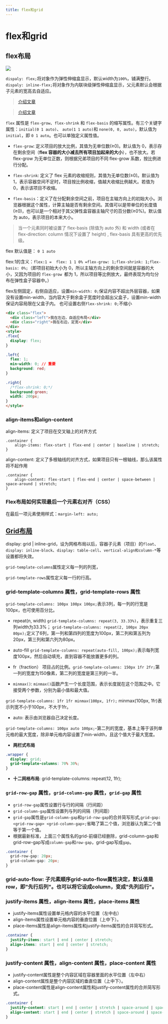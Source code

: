 ```yaml
---
title: flex和grid
---
```


# flex和grid

## flex布局

![](./imgs/flex.png)

`dispaly: flex;`将对象作为弹性伸缩盒显示，默认width为`100%`，铺满整行。
`dispaly: inline-flex;`将对象作为内联块级弹性伸缩盒显示，父元素默认会根据子元素的宽高去自适应。
> [介绍文章](https://zhuanlan.zhihu.com/p/25303493)

> [介绍文章](https://juejin.im/post/6866914148387651592)

`flex` 属性是 `flex-grow`、`flex-shrink` 和 `flex-basis` 的缩写属性。有三个关键字属性：`initial(0 1 auto)`、 `auto(1 1 auto)`和 `none(0, 0, auto)`，默认值为 `initial`，即 `0 1 auto`。也可以单独定义属性值。

- `flex-grow`: 定义项目的放大比例，其值为无单位数(≥0)。默认值为 0，表示存在剩余空间（**flex 容器的大小减去所有项目加起来的大小**），也不放大。若 flex-grow 为无单位正数，则根据兄弟项目的不同 flex-grow 系数，按比例进行分配。

- `flex-shrink`: 定义了 flex 元素的收缩规则，其值为无单位数(≥0)。默认值为 1，表示容器空间不足时，项目按比例收缩，值越大收缩比例越大。若值为 0，表示该项目不收缩。

- `flex-basis`：定义了在分配剩余空间之前，项目在主轴方向上的初始大小。浏览器根据这个属性，计算主轴是否有剩余空间。其值可以是带单位的长度值(≥0)，也可以是一个相对于其父弹性盒容器主轴尺寸的百分数(≥0%)。默认值为 auto，表示项目的本来大小。

> 当一个元素同时被设置了 flex-basis (除值为 auto 外) 和 width (或者在 flex-direction: column 情况下设置了 height) , flex-basis 具有更高的优先级。

flex 默认值是： `0 1 auto`

flex:1的含义：`flex:1 =  flex: 1 1 0% =flex-grow: 1;flex-shrink: 1;flex-basis: 0%;`（即项目初始大小为 0，所以主轴方向上的剩余空间就是容器的大小，又因为项目的 `flex-grow `都为 1，所以项目等比例放大，最终表现为均匀分布在弹性盒子容器中。）



flex左侧固定，右侧自适应，设置`min-width: 0;`保证内容不超出外层容器，如果没有设置min-width，当内容大于剩余盒子宽度时会超出父盒子，设置min-width保证内容局限在父盒子内。
也可设置右侧`flex-shrink: 0;`不缩小
```html
<div class="flex">
  <div class="left">我在左边，自适应布局</div>
  <div class="right">我在右边，定宽</div>
</div>
<style>
.flex{
  display: flex;
}
 
.left{
  flex: 1;
  min-width: 0; // 重要
  background: red;
}
 
.right{
  /*flex-shrink: 0;*/
  background:green;
  width: 200px;
}
</style>
```
### align-items和align-content
align-items: 定义了项目在交叉轴上的对齐方式
```
.container {
    align-items: flex-start | flex-end | center | baseline | stretch;
}
```
align-content: 定义了多根轴线的对齐方式，如果项目只有一根轴线，那么该属性将不起作用
```
.container {
    align-content: flex-start | flex-end | center | space-between | space-around | stretch;
}
```
### Flex布局如何实现最后一个元素右对齐（CSS）
在最后一项元素使用样式：`margin-left: auto;`

## [Grid布局](http://www.ruanyifeng.com/blog/2019/03/grid-layout-tutorial.html)

display: grid | inline-grid，设为网格布局以后，容器子元素（项目）的`float`、`display: inline-block`、`display: table-cell`、`vertical-align和column-*`等设置都将失效。

`grid-template-columns`属性定义每一列的列宽，

`grid-template-rows`属性定义每一行的行高。

### grid-template-columns 属性，grid-template-rows 属性

`grid-template-columns: 100px 100px 100px;`表示3列，每一列的行宽是100px，也可使用百分比。

- repeat(n, width)
`grid-template-columns: repeat(3, 33.33%)`，表示重复三列width为33.3%；
`grid-template-columns: repeat(2, 100px 20px 80px);`定义了6列，第一列和第四列的宽度为100px，第二列和第五列为20px，第三列和第六列为80px。

- auto-fill
`grid-template-columns: repeat(auto-fill, 100px);`表示每列宽度100px，然后自动填充，直到容器不能放置更多的列。

- fr（fraction） 
   项目占的比例。`grid-template-columns: 150px 1fr 2fr;`第一列的宽度为150像素，第二列的宽度是第三列的一半。
- `minmax()`: `minmax()`函数产生一个长度范围，表示长度就在这个范围之中。它接受两个参数，分别为最小值和最大值。

 `grid-template-columns: 1fr 1fr minmax(100px, 1fr);`  minmax(100px, 1fr)表示列宽不小于100px，不大于1fr。
   
- auto: 表示由浏览器自己决定长度。

`grid-template-columns: 100px auto 100px;`-第二列的宽度，基本上等于该列单元格的最大宽度，除非单元格内容设置了min-width，且这个值大于最大宽度。

- **两栏式布局**
```css
.wrapper {
  display: grid;
  grid-template-columns: 70% 30%;
}
```
- **十二网格布局**: grid-template-columns: repeat(12, 1fr);

### `grid-row-gap` 属性，`grid-column-gap` 属性，`grid-gap` 属性
- `grid-row-gap`属性设置行与行的间隔（行间距）
- `grid-column-gap`属性设置列与列的间隔（列间距）
- `grid-gap`属性是`grid-column-gap`和`grid-row-gap`的合并简写形式,`grid-gap: <grid-row-gap> <grid-column-gap>;`省略了第二个值，浏览器认为第二个值等于第一个值。
- 根据最新标准，上面三个属性名的grid-前缀已经删除，grid-column-gap和grid-row-gap写成`column-gap`和`row-gap`，grid-gap写成`gap`。
```css
.container {
  grid-row-gap: 20px;
  grid-column-gap: 20px;
}
```

### grid-auto-flow: 子元素顺序grid-auto-flow属性决定，默认值是row，即"先行后列"。也可以将它设成column，变成"先列后行"。

### justify-items 属性，align-items 属性，place-items 属性

- justify-items属性设置单元格内容的水平位置（左中右）
- align-items属性设置单元格内容的垂直位置（上中下）。
- place-items属性是align-items属性和justify-items属性的合并简写形式。
```css
.container {
  justify-items: start | end | center | stretch;
  align-items: start | end | center | stretch;
}
```
### justify-content 属性，align-content 属性，place-content 属性
- justify-content属性是整个内容区域在容器里面的水平位置（左中右）
- align-content属性是整个内容区域的垂直位置（上中下）。
- place-content属性是align-content属性和justify-content属性的合并简写形式。
```css
.container {
  justify-content: start | end | center | stretch | space-around | space-between | space-evenly;
  align-content: start | end | center | stretch | space-around | space-between | space-evenly;  
}
```
